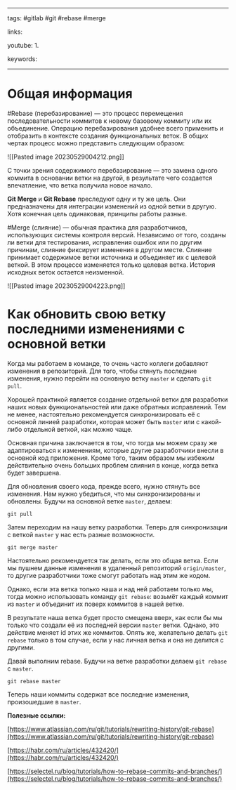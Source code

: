 ____

tags: #gitlab #git #rebase #merge 

links: 

youtube: 
1. 

keywords:

_____

# Общая информация

#Rebase (перебазирование) — это процесс перемещения последовательности коммитов к новому базовому коммиту или их объединение. Операцию перебазирования удобнее всего применить и отобразить в контексте создания функциональных веток. В общих чертах процесс можно представить следующим образом:

![[Pasted image 20230529004212.png]]

С точки зрения содержимого перебазирование — это замена одного коммита в основании ветки на другой, в результате чего создается впечатление, что ветка получила новое начало.

**Git Merge** и **Git Rebase** преследуют одну и ту же цель. Они предназначены для интеграции изменений из одной ветки в другую. Хотя конечная цель одинаковая, принципы работы разные.

#Merge (слияние) — обычная практика для разработчиков, использующих системы контроля версий. Независимо от того, созданы ли ветки для тестирования, исправления ошибок или по другим причинам, слияние фиксирует изменения в другом месте. Слияние принимает содержимое ветки источника и объединяет их с целевой веткой. В этом процессе изменяется только целевая ветка. История исходных веток остается неизменной.

![[Pasted image 20230529004223.png]]

# Как обновить свою ветку последними изменениями с основной ветки

Когда мы работаем в команде, то очень часто коллеги добавляют изменения в репозиторий. Для того, чтобы стянуть последние изменения, нужно перейти на основную ветку `master` и сделать `git pull`.

Хорошей практикой является создание отдельной ветки для разработки наших новых функциональностей или даже обратных исправлений. Тем не менее, настоятельно рекомендуется синхронизировать её с основной линией разработки, которая может быть `master` или с какой-либо отдельной веткой, как можно чаще.

Основная причина заключается в том, что тогда мы можем сразу же адаптироваться к изменениям, которые другие разработчики внесли в основной код приложения. Кроме того, таким образом мы избежим действительно очень больших проблем слияния в конце, когда ветка будет завершена.

Для обновления своего кода, прежде всего, нужно стянуть все изменения. Нам нужно убедиться, что мы синхронизированы и обновлены. Будучи на основной ветке `master`, делаем:

```
git pull
```

Затем переходим на нашу ветку разработки. Теперь для синхронизации с веткой `master` у нас есть разные возможности.

```
git merge master
```

Настоятельно рекомендуется так делать, если это общая ветка. Если мы пушнем данные изменения в удаленный репозиторий `origin/master`, то другие разработчики тоже смогут работать над этим же кодом.

Однако, если эта ветка только наша и над ней работаем только мы, тогда можно использовать команду `git rebase`: возьмёт каждый коммит из `master` и объединит их поверх коммитов в нашей ветке.

В результате наша ветка будет просто смещена вверх, как если бы мы только что создали её из последней версии `master` ветки. Однако, это действие меняет id этих же коммитов. Опять же, желательно делать `git rebase` только в том случае, если у нас личная ветка и она не делится с другими.

Давай выполним rebase. Будучи на ветке разработки делаем `git rebase` с `master`.

```
git rebase master
```

Теперь наши коммиты содержат все последние изменения, произошедшие в `master`.

**Полезные ссылки:**

[https://www.atlassian.com/ru/git/tutorials/rewriting-history/git-rebase](https://www.atlassian.com/ru/git/tutorials/rewriting-history/git-rebase)

[https://habr.com/ru/articles/432420/](https://habr.com/ru/articles/432420/)

[https://selectel.ru/blog/tutorials/how-to-rebase-commits-and-branches/](https://selectel.ru/blog/tutorials/how-to-rebase-commits-and-branches/)